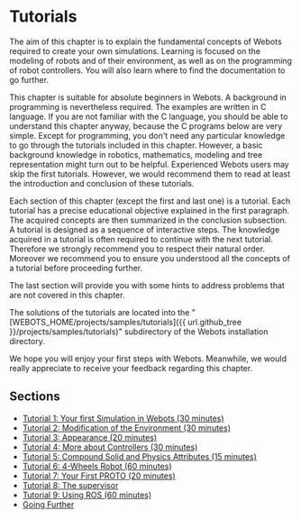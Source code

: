 # Tutorials

The aim of this chapter is to explain the fundamental concepts of Webots required to create your own simulations.
Learning is focused on the modeling of robots and of their environment, as well as on the programming of robot controllers.
You will also learn where to find the documentation to go further.

This chapter is suitable for absolute beginners in Webots.
A background in programming is nevertheless required.
The examples are written in C language.
If you are not familiar with the C language, you should be able to understand this chapter anyway, because the C programs below are very simple.
Except for programming, you don't need any particular knowledge to go through the tutorials included in this chapter.
However, a basic background knowledge in robotics, mathematics, modeling and tree representation might turn out to be helpful.
Experienced Webots users may skip the first tutorials.
However, we would recommend them to read at least the introduction and conclusion of these tutorials.

Each section of this chapter (except the first and last one) is a tutorial.
Each tutorial has a precise educational objective explained in the first paragraph.
The acquired concepts are then summarized in the conclusion subsection.
A tutorial is designed as a sequence of interactive steps.
The knowledge acquired in a tutorial is often required to continue with the next tutorial.
Therefore we strongly recommend you to respect their natural order.
Moreover we recommend you to ensure you understood all the concepts of a tutorial before proceeding further.

The last section will provide you with some hints to address problems that are not covered in this chapter.

The solutions of the tutorials are located into the "[WEBOTS\_HOME/projects/samples/tutorials]({{ url.github_tree }}/projects/samples/tutorials)" subdirectory of the Webots installation directory.

We hope you will enjoy your first steps with Webots.
Meanwhile, we would really appreciate to receive your feedback regarding this chapter.

## Sections

- [Tutorial 1: Your first Simulation in Webots (30 minutes)](tutorial-1-your-first-simulation-in-webots.md)
- [Tutorial 2: Modification of the Environment (30 minutes)](tutorial-2-modification-of-the-environment.md)
- [Tutorial 3: Appearance (20 minutes)](tutorial-3-appearance.md)
- [Tutorial 4: More about Controllers (30 minutes)](tutorial-4-more-about-controllers.md)
- [Tutorial 5: Compound Solid and Physics Attributes (15 minutes)](tutorial-5-compound-solid-and-physics-attributes.md)
- [Tutorial 6: 4-Wheels Robot (60 minutes)](tutorial-6-4-wheels-robot.md)
- [Tutorial 7: Your First PROTO (20 minutes)](tutorial-7-your-first-proto.md)
- [Tutorial 8: The supervisor](tutorial-8-the-supervisor.md)
- [Tutorial 9: Using ROS (60 minutes)](tutorial-9-using-ros.md)
- [Going Further](going-further.md)
